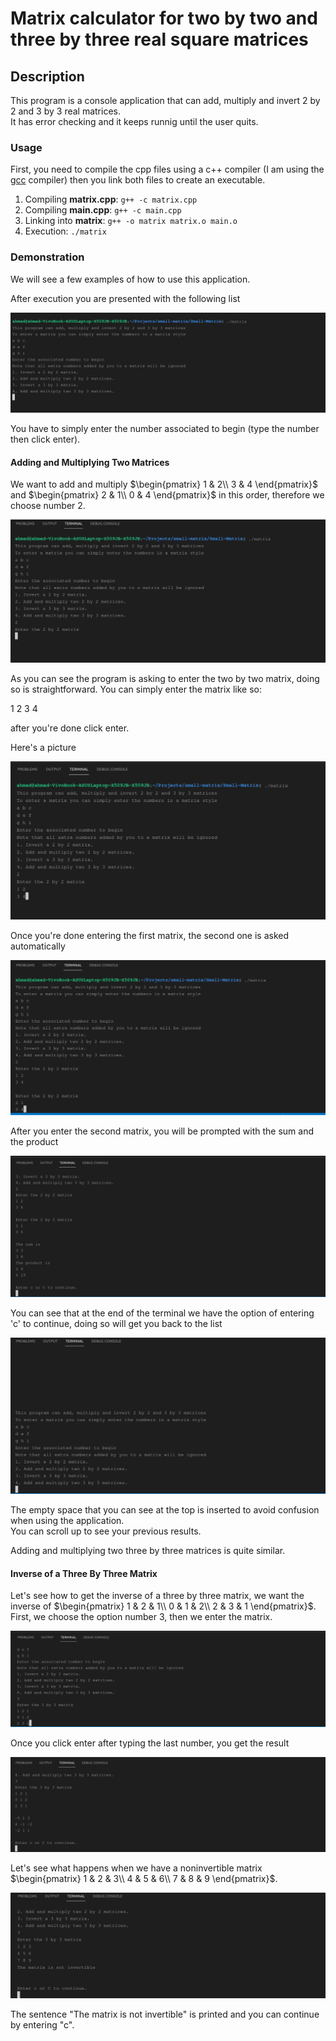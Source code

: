 # Matrix calculator for two by two and three by three real square matrices

## Description

This program is a console application that can add, multiply and invert 2 by 2 and 3 by 3 real matrices.<br>
It has error checking and it keeps runnig until the user quits.

### Usage

First, you need to compile the cpp files using a c++ compiler (I am using the [gcc](https://gcc.gnu.org) compiler) then you link both files to create an executable.

1. Compiling **matrix.cpp**: `g++ -c matrix.cpp`
2. Compiling **main.cpp**: `g++ -c main.cpp`
3. Linking into **matrix**: `g++ -o matrix matrix.o main.o`
4. Execution: `./matrix`

### Demonstration

We will see a few examples of how to use this application.

After execution you are presented with the following list

![Main menu](./images/menu.png)

You have to simply enter the number associated to begin (type the number then click enter).

#### Adding and Multiplying Two Matrices

We want to add and multiply $\begin{pmatrix}
1 & 2\\
3 & 4
\end{pmatrix}$ and $\begin{pmatrix}
2 & 1\\
0 & 4
\end{pmatrix}$ in this order, therefore we choose number 2.

![Enter 2](./images/select-2.png)

As you can see the program is asking to enter the two by two matrix, doing so is straightforward.
You can simply enter the matrix like so: 

1 2
3 4

after you're done click enter.

Here's a picture

![Enter Matrix](./images/enter-matrix.png)

Once you're done entering the first matrix, the second one is asked automatically

![Enter Second Matrix](./images/second-matrix.png)

After you enter the second matrix, you will be prompted with the sum and the product

![Result](./images/add-prod.png)

You can see that at the end of the terminal we have the option of entering 'c' to continue, doing so will get you
back to the list

![Continue](./images/continue.png)

The empty space that you can see at the top is inserted to avoid confusion when using the application.<br>
You can scroll up to see your previous results.

Adding and multiplying two three by three matrices is quite similar.

#### Inverse of a Three By Three Matrix

Let's see how to get the inverse of a three by three matrix, we want the inverse of $\begin{pmatrix}
1 & 2 & 1\\
0 & 1 & 2\\
2 & 3 & 1
\end{pmatrix}$.<br>
First, we choose the option number 3, then we enter the matrix.

![Three By Three](./images/three-inverse.png)

Once you click enter after typing the last number, you get the result

![Inverse result](./images/inverse-result.png)

Let's see what happens when we have a noninvertible matrix $\begin{pmatrix}
1 & 2 & 3\\
4 & 5 & 6\\
7 & 8 & 9
\end{pmatrix}$.

![Non invertible](./images/noninvertibal.png)

The sentence "The matrix is not invertible" is printed and you can continue by entering "c".